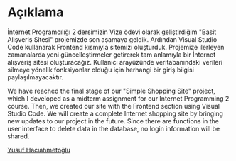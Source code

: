 <h1 tabindex="-1" class="heading-element" dir="auto"><a id="user-content-using" href="#using"></a>Açıklama</h1>

<p dir="auto">
İnternet Programcılığı 2 dersimizin Vize ödevi olarak geliştirdiğim "Basit Alışveriş Sitesi" projemizde son aşamaya geldik. Ardından Visual Studio Code kullanarak Frontend kısmıyla sitemizi oluşturduk. Projemize ilerleyen zamanalarda yeni güncelleştirmeler getirerek tam anlamıyla bir İnternet alışveriş sitesi oluşturacağız. Kullanıcı arayüzünde veritabanındaki verileri silmeye yönelik fonksiyonlar olduğu için herhangi bir giriş bilgisi paylaşılmayacaktır.   
</p>
<p dir="auto">
We have reached the final stage of our "Simple Shopping Site" project, which I developed as a midterm assignment for our Internet Programming 2 course. Then, we created our site with the Frontend section using Visual Studio Code. We will create a complete Internet shopping site by bringing new updates to our project in the future. Since there are functions in the user interface to delete data in the database, no login information will be shared.
</p>

<a href="https://www.linkedin.com/in/yusuf-hac%C4%B1ahmeto%C4%9Flu-a2b3ba247/" rel="nofollow">Yusuf Hacıahmetoğlu</a>

